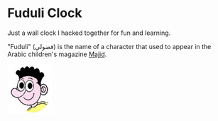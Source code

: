 # Fuduli Clock

Just a wall clock I hacked together for fun and learning.

"Fuduli" (فضولي) is the name of a character that used to appear in the Arabic children's magazine [Majid](https://en.wikipedia.org/wiki/Majid_(comics)).

![Fuduli](fuduli.jpg)
